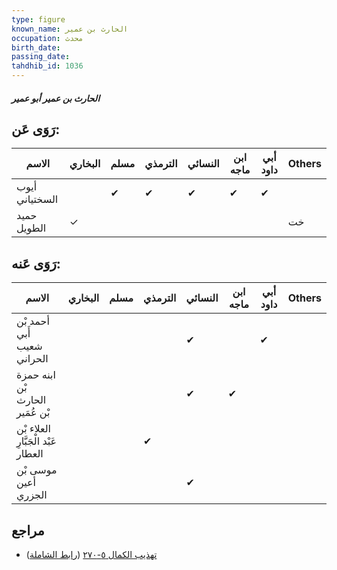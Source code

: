 ```yaml
---
type: figure
known_name: الحارث بن عمير
occupation: محدث
birth_date:
passing_date:
tahdhib_id: 1036
---
```

##### الحارث بن عمير أبو عمير

## رَوَى عَن:
| الاسم          | البخاري | مسلم | الترمذي | النسائي | ابن ماجه | أبي داود | Others |
| -------------- | ------- | ---- | ------- | ------- | -------- | -------- | ------ |
| أيوب السختياني |         | ✔    | ✔       | ✔       | ✔        | ✔        |        |
| حميد الطويل    | ✓       |      |         |         |          |          | خت     |
## رَوَى عَنه:
| الاسم                               | البخاري | مسلم | الترمذي | النسائي | ابن ماجه | أبي داود | Others |
| ----------------------------------- | ------- | ---- | ------- | ------- | -------- | -------- | ------ |
| أحمد بْن أَبي شعيب الحراني          |         |      |         | ✔       |          | ✔        |        |
| ابنه حمزة بْن الحارث بْن عُمَير     |         |      |         | ✔       | ✔        |          |        |
| العلاء بْن عَبْد الْجَبَّارِ العطار |         |      | ✔       |         |          |          |        |
| موسى بْن أعين الجزري                |         |      |         | ✔       |          |          |        |
## مراجع
- [تهذيب الكمال ٥-٢٧٠](obsidian://open?vault=Tahdhib-al-Kamal&file=Figures/١٠٣٦-الحارث%20بن%20عمير%20أبو%20عمير) ([رابط الشاملة](https://shamela.ws/book/3722/2348))